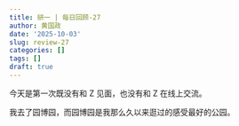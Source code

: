 ```yaml
---
title: 研一 | 每日回顾-27
author: 黄国政
date: '2025-10-03'
slug: review-27
categories: []
tags: []
draft: true 
---
```


<!--more-->

今天是第一次既没有和 Z 见面，也没有和 Z 在线上交流。

我去了园博园，而园博园是我那么久以来逛过的感受最好的公园。